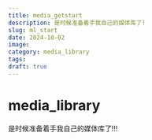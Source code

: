 ```yaml
---
title: media_getstart
description: 是时候准备着手我自己的媒体库了!
slug: ml_start
date: 2024-10-02
image: 
category: media_library
tags:
draft: true
---
```


# media_library

是时候准备着手我自己的媒体库了!!!
